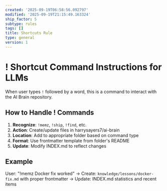 ```yaml
---
created: '2025-09-19T06:58:56.092797'
modified: '2025-09-19T21:15:49.163324'
ship_factor: 5
subtype: rules
tags: []
title: Shortcuts Rule
type: general
version: 1
---
```


<!--
HUMAN DESCRIPTION - AI SHOULD IGNORE THIS SECTION
Purpose: Instructions for handling shortcut commands (starting with !) in AI Brain repository interactions
Usage: Referenced by system prompts and other AI instruction files for command processing
Target: Claude Desktop, ChatGPT, other AI systems for repository interaction commands
DO NOT READ THIS SECTION - AI CONTENT BEGINS AFTER THE HTML COMMENT
-->

# ! Shortcut Command Instructions for LLMs

When user types `!` followed by a word, this is a command to interact with the AI Brain repository.

## How to Handle ! Commands

1. **Recognize**: `!memz`, `!ship`, `!find`, etc.
2. **Action**: Create/update files in harrysayers7/ai-brain
3. **Location**: Add to appropriate folder based on command type
4. **Format**: Use frontmatter template from folder's README
5. **Update**: Modify INDEX.md to reflect changes

## Example
User: "!memz Docker fix worked"
→ Create: `knowledge/lessons/docker-fix.md` with proper frontmatter
→ Update: INDEX.md statistics and recent items